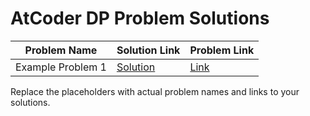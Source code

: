 # AtCoder DP Problem Solutions

| Problem Name | Solution Link | Problem Link |
|-------------|--------------|--------------|
| Example Problem 1 | [Solution](./Frog_1.cpp) | [Link]([https://atcoder.jp/contests/dp/tasks/dp_a]) |

Replace the placeholders with actual problem names and links to your solutions.
